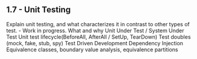 ## 1.7 - Unit Testing

Explain unit testing, and what characterizes it in contrast to other types of test. - Work in progress.
What and why
Unit Under Test / System Under Test
Unit test lifecycle(BeforeAll, AfterAll / SetUp, TearDown)
Test doubles (mock, fake, stub, spy)
Test Driven Development
Dependency Injection
Equivalence classes, boundary value analysis, equivalence partitions
